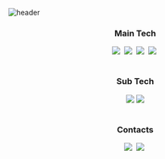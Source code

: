 ![header](https://capsule-render.vercel.app/api?type=slice&height=170&color=1d4e89&section=header&text=JiwooKim&fontSize=60&fontColor=f5fcff&fontAlign=80&fontAlignY=30&rotate=12)

<h3 align="center">Main Tech</h3>

<div align=center>
	<a><img src="https://img.shields.io/badge/Java-003796?style=flat-square&logo=Java&logoColor=white"/></a>&nbsp;
	<a><img src="https://img.shields.io/badge/Spring%20Boot-6db33f?style=flat-square&logo=Spring&logoColor=white"/></a>&nbsp;
	<a><img src="https://img.shields.io/badge/MySQL-4479a1?style=flat-square&logo=MySQL&logoColor=white"/></a>&nbsp;
	<a><img src="https://img.shields.io/badge/AWS-232F3E?style=flat-square&logo=Amazon-AWS&logoColor=white"/></a>&nbsp;
</div>
 
<br>

<h3 align="center">Sub Tech</h3>

<div align=center>
	<a><img src="https://img.shields.io/badge/Python-00599C?style=flat-square&logo=Python&logoColor=white"/></a>
	<a><img src="https://img.shields.io/badge/Android-3ddc84?style=flat-square&logo=Android&logoColor=white"/></a>
</div>

<br>

<h3 align="center">Contacts</h3>

<div align=center>
	<a href="mailto:jiwoo.kim.dev@gmail.com"><img src="https://img.shields.io/badge/Gmail-d14836?style=flat-square&logo=Gmail&logoColor=white&link=mailto:jiwoo.kim.dev@gmail.com"/></a>&nbsp;
	<a href="https://velog.io/@jwkim"><img src="https://img.shields.io/badge/Tech%20Blog-11B48A?style=flat-square&logo=Vimeo&logoColor=white&link=https://velog.io/@jwkim"/></a>&nbsp;
	
</div>

